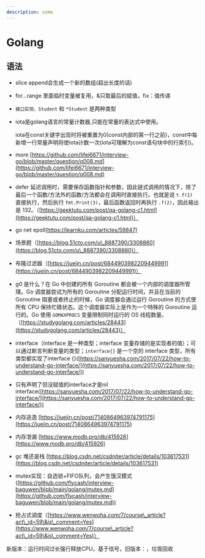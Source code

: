 ```yaml
---
description: some
---
```


# Golang

## 语法

* slice append会生成一个新的数组(超出长度的话)
* for...range 里面临时变量被复用，&只取最后的赋值，fix：值传递
* `接口实现，Student` 和 `*Student` 是两种类型
*   iota是golang语言的常量计数器,只能在常量的表达式中使用。

    iota在const关键字出现时将被重置为0(const内部的第一行之前)，const中每新增一行常量声明将使iota计数一次(iota可理解为const语句块中的行索引)。
* more [https://github.com/lifei6671/interview-go/blob/master/question/q008.md](https://github.com/lifei6671/interview-go/blob/master/question/q008.md)
* defer 延迟调用时，需要保存函数指针和参数，因此链式调用的情况下，除了最后一个函数/方法外的函数/方法都会在调用时直接执行。也就是说 `t.f(1)` 直接执行，然后执行 `fmt.Print(3)`，最后函数返回时再执行 `.f(2)`，因此输出是 132。（[https://geektutu.com/post/qa-golang-c1.html](https://geektutu.com/post/qa-golang-c1.html)）
* go net epoll([https://learnku.com/articles/59847)](https://learnku.com/articles/59847)
* 场景题（[https://blog.51cto.com/u\_8887390/3308860](https://blog.51cto.com/u\_8887390/3308860)）
* 布隆过滤器（[https://juejin.cn/post/6844903982209449991](https://juejin.cn/post/6844903982209449991)）
* g0 是什么？在 Go 中创建的所有 Goroutine 都会被一个内部的调度器所管理。Go 调度器尝试为所有的 Goroutine 分配运行时间，并且在当前的 Goroutine 阻塞或者终止的时候，Go 调度器会通过运行 Goroutine 的方式使所有 CPU 保持忙碌状态。这个调度器实际上是作为一个特殊的 Goroutine 运行的。Go 使用 `GOMAXPROCS` 变量限制同时运行的 OS 线程数量。（[https://studygolang.com/articles/28443](https://studygolang.com/articles/28443)）
* interface（interface 是一种类型；interface 变量存储的是实现者的值）；可以通过断言判断变量的类型；`interface{}` 是一个空的 interface 类型，所有类型都实现了interface {}([https://sanyuesha.com/2017/07/22/how-to-understand-go-interface/](https://sanyuesha.com/2017/07/22/how-to-understand-go-interface/))
* 只有声明了但没赋值的interface才是nil interface([https://sanyuesha.com/2017/07/22/how-to-understand-go-interface/](https://sanyuesha.com/2017/07/22/how-to-understand-go-interface/))
* 内存逃逸 [https://juejin.cn/post/7140864963974791175](https://juejin.cn/post/7140864963974791175)
* 内存泄漏 [https://www.modb.pro/db/415926](https://www.modb.pro/db/415926)
* gc 堆还是栈 [https://blog.csdn.net/csdniter/article/details/103617531](https://blog.csdn.net/csdniter/article/details/103617531)
* mutex实现：自选锁+FIFO队列，会产生饿汉模式([https://github.com/flycash/interview-baguwen/blob/main/golang/mutex.md](https://github.com/flycash/interview-baguwen/blob/main/golang/mutex.md))
* 抢占式调度（[https://www.wenwoha.com/7/course\_article?act\_id=59\&is\_comment=Yes](https://www.wenwoha.com/7/course\_article?act\_id=59\&is\_comment=Yes)）

新版本：运行时间过长强行释放CPU，基于信号，旧版本：，垃圾回收



